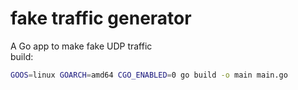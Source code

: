 # fake traffic generator
A Go app to make fake UDP traffic
</br>
build:
```bash
GOOS=linux GOARCH=amd64 CGO_ENABLED=0 go build -o main main.go
```
